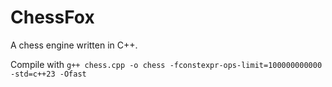 # ChessFox

A chess engine written in C++.

Compile with ```g++ chess.cpp -o chess -fconstexpr-ops-limit=100000000000 -std=c++23 -Ofast```